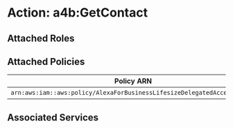 # Action: a4b:GetContact

## Attached Roles

## Attached Policies

| Policy ARN | Policy Name |
|------------|-------------|
| `arn:aws:iam::aws:policy/AlexaForBusinessLifesizeDelegatedAccessPolicy` | [AlexaForBusinessLifesizeDelegatedAccessPolicy](../policies.md#alexaforbusinesslifesizedelegatedaccesspolicy) |

## Associated Services

